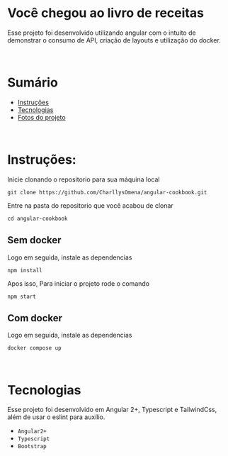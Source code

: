 # Você chegou ao livro de receitas
Esse projeto foi desenvolvido utilizando angular com o intuito de demonstrar o consumo de API, criação de layouts e utilização do docker.
<p>&nbsp</p>

# Sumário

- [Instruções](#instruções)
- [Tecnologias](#tecnologias)
- [Fotos do projeto](#executando-o-projeto)

<p>&nbsp</p>

# Instruções:

Inicie clonando o repositorio para sua máquina local

```
git clone https://github.com/CharllysOmena/angular-cookbook.git
```

Entre na pasta do repositorio que você acabou de clonar

```
cd angular-cookbook
```

## Sem docker

Logo em seguida, instale as dependencias

```
npm install
```

Apos isso, Para iniciar o projeto rode o comando

```
npm start
```
## Com docker

Logo em seguida, instale as dependencias

```
docker compose up
```

<p>&nbsp</p>

# Tecnologias

Esse projeto foi desenvolvido em Angular 2+, Typescript e TailwindCss, além de usar o eslint para auxílio.

- `Angular2+`
- `Typescript`
- `Bootstrap`


